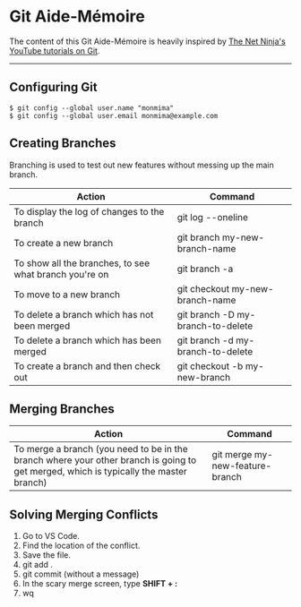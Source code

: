 # Git Aide-Mémoire

The content of this Git Aide-Mémoire is heavily inspired by [The Net Ninja's YouTube tutorials on Git](https://www.youtube.com/watch?v=fQLK8Ib_SKk).

______

## Configuring Git

    $ git config --global user.name "monmima"
    $ git config --global user.email monmima@example.com

## Creating Branches

Branching is used to test out new features without messing up the main branch.

Action | Command
------------ | -------------
To display the log of changes to the branch | git log --oneline
To create a new branch | git branch my-new-branch-name
To show all the branches, to see what branch you're on | git branch -a
To move to a new branch | git checkout my-new-branch-name
To delete a branch which has not been merged | git branch -D my-branch-to-delete
To delete a branch which has been merged | git branch -d my-branch-to-delete
To create a branch and then check out | git checkout -b my-new-branch

## Merging Branches

Action | Command
------------ | -------------
To merge a branch (you need to be in the branch where your other branch is going to get merged, which is typically the master branch) | git merge my-new-feature-branch

## Solving Merging Conflicts

1. Go to VS Code.
2. Find the location of the conflict.
3. Save the file.
4. git add .
5. git commit (without a message)
6. In the scary merge screen, type **SHIFT + :**
7. wq

